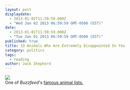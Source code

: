 ```yaml
---
layout: post
displaydate: 
  - 2013-01-02T11:59:59.000Z
  - "Wed Jan 02 2013 06:59:59 GMT-0500 (EST)"
date: 
  - 2013-01-01T11:59:59.000Z
  - "Tue Jan 01 2013 06:59:59 GMT-0500 (EST)"
published: true
title: 33 Animals Who Are Extremely Disappointed In You
category: politics
tags: 
  - reading
author: Jack Shepherd
---
```


![](http://s3-ec.buzzfed.com/static/enhanced/web05/2012/3/15/17/enhanced-buzz-22076-1331845693-1.jpg)<br>
One of _Buzzfeed_'s <a href="http://www.buzzfeed.com/expresident/animals-who-are-extremely-disappointed-in-you">famous animal lists.</a>